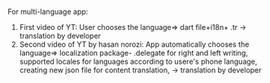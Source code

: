 For multi-language app:
1. First video of YT: User chooses the language=> dart file+i18n+ .tr  -> translation by developer
2. Second video of YT by hasan norozi: App automatically chooses the language=> localization package- .delegate for right and left writing, supported locales for languages according to usere's phone language, creating new json file for content translation, -> translation by developer
   
